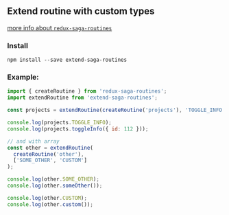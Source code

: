## Extend routine with custom types

[more info about `redux-saga-routines`](https://www.npmjs.com/package/redux-saga-routines)
### Install 

```
npm install --save extend-saga-routines
```

### Example:
```js
import { createRoutine } from 'redux-saga-routines';
import extendRoutine from 'extend-saga-routines';

const projects = extendRoutine(createRoutine('projects'), 'TOGGLE_INFO');

console.log(projects.TOGGLE_INFO);
console.log(projects.toggleInfo({ id: 112 }));

// and with array
const other = extendRoutine(
  createRoutine('other'),
  ['SOME_OTHER', 'CUSTOM']
);

console.log(other.SOME_OTHER);
console.log(other.someOther());

console.log(other.CUSTOM);
console.log(other.custom());
```